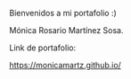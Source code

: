 Bienvenidos a mi portafolio :)

Mónica Rosario Martínez Sosa.

Link de portafolio:

https://monicamartz.github.io/

